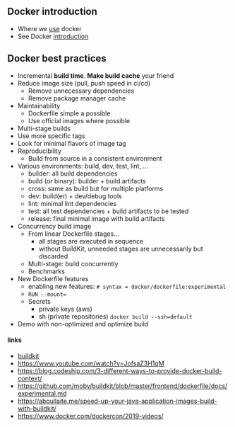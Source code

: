 ## Docker introduction

* Where we [use](WE_USE_DOCKER_IN.md) docker
* See Docker [introduction](ABOUT_DOCKER.md)

## Docker best practices

* Incremental **build time**. **Make build cache** your friend
* Reduce image size (pull, push speed in ci/cd)
    * Remove unnecessary dependencies
    * Remove package manager cache
* Maintainability
    * Dockerfile simple a possible
    * Use official images where possible
* Multi-stage builds
* Use more specific tags
* Look for minimal flavors of image tag
* Reproducibility
    * Build from source in a consistent environment
* Various environments: build, dev, test, lint, …
    * builder: all build dependencies
    * build (or binary): builder + build artifacts
    * cross: same as build but for multiple platforms
    * dev: build(er) + dev/debug tools
    * lint: minimal lint dependencies
    * test: all test dependencies + build artifacts to be tested
    * release: final minimal image with build artifacts
* Concurrency build image
    * From linear Dockerfile stages…
        * all stages are executed in sequence
        * without BuildKit, unneeded stages are unnecessarily but discarded
    * Multi-stage: build concurrently
    * Benchmarks
* New Dockerfile features
    * enabling new features: ```# syntax = docker/dockerfile:experimental```
    * ```RUN --mount=```
    * Secrets
        * private keys (aws)
        * sh (private repositories) ```docker build --ssh=default```
* Demo with non-optimized and optimize build


#### links
* [buildkit](https://www.youtube.com/watch?time_continue=222&v=cbLk3Egc42E&feature=emb_logo)
* https://www.youtube.com/watch?v=JofsaZ3H1qM
* https://blog.codeship.com/3-different-ways-to-provide-docker-build-context/
* https://github.com/moby/buildkit/blob/master/frontend/dockerfile/docs/experimental.md
* https://aboullaite.me/speed-up-your-java-application-images-build-with-buildkit/
* https://www.docker.com/dockercon/2019-videos/
